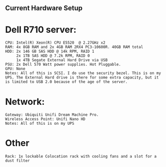 ## Current Hardware Setup

# Dell R710 server:
	CPU: Intel(R) Xeon(R) CPU E5520  @ 2.27GHz x2
	RAM: 4x 8GB RAM and 2x 4GB RAM 2RX4 PC3-10600R. 40GB RAM total
	HDD: 2x 146 GB SAS HDD @ 14k RPM, RAID 1
	     2x 1TB SAS HDD @ 7.2k RPM, RAID 0
	     1x 4TB Segate External Hard Drive via USB 
	PSU: 2x Dell 570 Watt power supplies. Hot Pluggable.
	GPU: None
	Notes: All of this is SCSI. I do use the security bezel. This is on my UPS. The External Hard drive is there for some extra capacity, but it is limited to USB 2.0 because of the age of the server.
# Network:
	Gateway: Ubiquiti Unifi Dream Machine Pro.
	Wireless Access Point: Unifi Nano HD
	Notes: All of this is on my UPS
# Other
	Rack: 1x lockable Colocation rack with cooling fans and a slot for a dust filter

	
